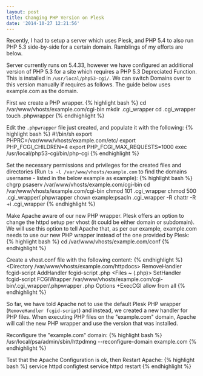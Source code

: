 ```yaml
---
layout: post
title: Changing PHP Version on Plesk
date: '2014-10-27 12:21:56'
---
```


Recently, I had to setup a server which uses Plesk, and PHP 5.4 to also run PHP 5.3 side-by-side for a certain domain. Ramblings of my efforts are below.

Server currently runs on 5.4.33, however we have configured an additional version of PHP 5.3 for a site which requires a PHP 5.3 Depreciated Function. This is installed in `/usr/local/php53-cgi/`. We can switch Domains over to this version manually if requires as follows. The guide below uses example.com as the domain.

First we create a PHP wrapper.
{% highlight bash %}
cd /var/www/vhosts/example.com/cgi-bin
mkdir .cgi_wrapper
cd .cgi_wrapper
touch .phpwrapper
{% endhighlight %}

Edit the `.phpwrapper` file just created, and populate it with the following:
{% highlight bash %}
#!/bin/sh
export PHPRC=/var/www/vhosts/example.com/etc/
export PHP_FCGI_CHILDREN=4
export PHP_FCGI_MAX_REQUESTS=1000
exec /usr/local/php53-cgi/bin/php-cgi
{% endhighlight %}

Set the necessary permissions and privileges for the created files and directories (Run `ls -l /var/www/vhosts/example.com` to find the domains username - listed in the below example as example):
{% highlight bash %}
chgrp psaserv /var/www/vhosts/example.com/cgi-bin
cd /var/www/vhosts/example.com/cgi-bin
chmod 101 .cgi_wrapper
chmod 500 .cgi_wrapper/.phpwrapper
chown example:psacln .cgi_wrapper -R
chattr -R +i .cgi_wrapper
{% endhighlight %}

Make Apache aware of our new PHP wrapper. Plesk offers an option to change the httpd setup per vhost (it could be either domain or subdomain). We will use this option to tell Apache that, as per our example, example.com needs to use our new PHP wrapper instead of the one provided by Plesk:
{% highlight bash %}
cd /var/www/vhosts/example.com/conf
{% endhighlight %}

Create a vhost.conf file with the following content:
{% endhighlight %}
<Directory /var/www/vhosts/example.com/httpdocs>
RemoveHandler fcgid-script
<IfModule mod_fcgid.c>
    AddHandler fcgid-script .php
    <Files ~ (\.php)>
        SetHandler fcgid-script
        FCGIWrapper /var/www/vhosts/example.com/cgi-bin/.cgi_wrapper/.phpwrapper .php
        Options +ExecCGI
        allow from all
    </Files>
</IfModule>
</Directory>
{% endhighlight %}

So far, we have told Apache not to use the default Plesk PHP wrapper (`RemoveHandler fcgid-script`) and instead, we created a new handler for PHP files. When executing PHP files on the "example.com" domain, Apache will call the new PHP wrapper and use the version that was installed.

Reconfigure the "example.com" domain:
{% highlight bash %}
/usr/local/psa/admin/sbin/httpdmng --reconfigure-domain example.com
{% endhighlight %}

Test that the Apache Configuration is ok, then Restart Apache:
{% highlight bash %}
service httpd configtest
service httpd restart
{% endhighlight %}
